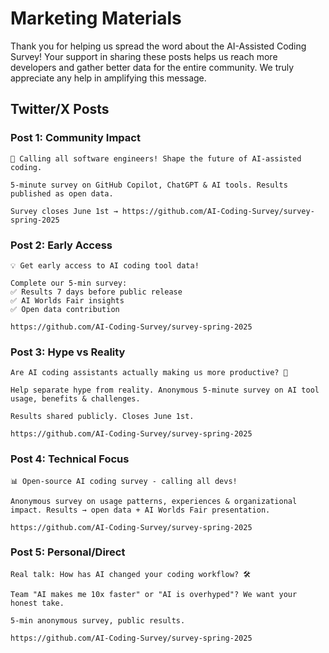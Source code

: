 # Marketing Materials

Thank you for helping us spread the word about the AI-Assisted Coding Survey! Your support in sharing these posts helps us reach more developers and gather better data for the entire community. We truly appreciate any help in amplifying this message.

## Twitter/X Posts

### Post 1: Community Impact
```
🚀 Calling all software engineers! Shape the future of AI-assisted coding.

5-minute survey on GitHub Copilot, ChatGPT & AI tools. Results published as open data.

Survey closes June 1st → https://github.com/AI-Coding-Survey/survey-spring-2025

```

### Post 2: Early Access
```
💡 Get early access to AI coding tool data!

Complete our 5-min survey:
✅ Results 7 days before public release
✅ AI Worlds Fair insights
✅ Open data contribution

https://github.com/AI-Coding-Survey/survey-spring-2025

```

### Post 3: Hype vs Reality
```
Are AI coding assistants actually making us more productive? 🤔

Help separate hype from reality. Anonymous 5-minute survey on AI tool usage, benefits & challenges.

Results shared publicly. Closes June 1st.

https://github.com/AI-Coding-Survey/survey-spring-2025

```

### Post 4: Technical Focus
```
📊 Open-source AI coding survey - calling all devs!

Anonymous survey on usage patterns, experiences & organizational impact. Results → open data + AI Worlds Fair presentation.

https://github.com/AI-Coding-Survey/survey-spring-2025

```

### Post 5: Personal/Direct
```
Real talk: How has AI changed your coding workflow? 🛠️

Team "AI makes me 10x faster" or "AI is overhyped"? We want your honest take.

5-min anonymous survey, public results.

https://github.com/AI-Coding-Survey/survey-spring-2025

```